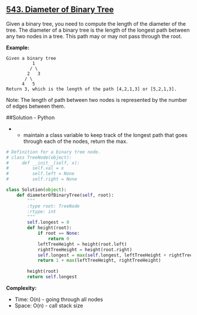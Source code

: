## [543. Diameter of Binary Tree](https://leetcode.com/problems/diameter-of-binary-tree/)

Given a binary tree, you need to compute the length of the diameter of the tree. The diameter of a binary tree is the length of the longest path between any two nodes in a tree. This path may or may not pass through the root.

**Example:**
```
Given a binary tree
          1
         / \
        2   3
       / \     
      4   5    
Return 3, which is the length of the path [4,2,1,3] or [5,2,1,3].
```
Note: The length of path between two nodes is represented by the number of edges between them.

##Solution - Python 
* - maintain a class variable to keep track of the longest path that goes through each of the nodes, return the max.

```python
# Definition for a binary tree node.
# class TreeNode(object):
#     def __init__(self, x):
#         self.val = x
#         self.left = None
#         self.right = None

class Solution(object):
    def diameterOfBinaryTree(self, root):
        """
        :type root: TreeNode
        :rtype: int
        """
        self.longest = 0
        def height(root):
            if root == None: 
                return 0
            leftTreeHeight = height(root.left)
            rightTreeHeight = height(root.right)
            self.longest = max(self.longest, leftTreeHeight + rightTreeHeight)
            return 1 + max(leftTreeHeight, rightTreeHeight)
        
        height(root)
        return self.longest
```

**Complexity:**
* Time: O(n) - going through all nodes
* Space: O(n) - call stack size